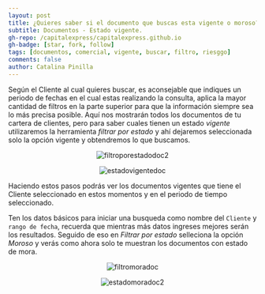 ```yaml
---
layout: post
title: ¿Quieres saber si el documento que buscas esta vigente o moroso?, aquí te indicamos como.
subtitle: Documentos - Estado vigente.
gh-repo: /capitalexpress/capitalexpress.github.io
gh-badge: [star, fork, follow]
tags: [documentos, comercial, vigente, buscar, filtro, riesggo]
comments: false
author: Catalina Pinilla
---
```


Según el Cliente al cual quieres buscar, es aconsejable que indiques un periodo de fechas en el cual estas realizando la consulta, aplica la mayor cantidad de filtros en la parte superior para que la información siempre sea lo más precisa posible. Aquí nos mostrarán todos los documentos de tu cartera de clientes, pero para saber cuales tienen un estado *vigente* utilizaremos la herramienta *filtrar por estado* y ahí dejaremos seleccionada solo la opción vigente y obtendremos lo que buscamos.

<p align="center">
  <img src="https://cdn.capitalexpress.cl/img/filtromoradoc2.png" alt="filtroporestadodoc2">
</p>

<p align="center">
  <img src="https://cdn.capitalexpress.cl/img/estadovigentedoc.png" alt="estadovigentedoc">
</p>

Haciendo estos pasos podrás ver los documentos vigentes que tiene el Cliente seleccionado en estos momentos y en el periodo de tiempo seleccionado. 

Ten los datos básicos para iniciar una busqueda como nombre del `Cliente` y `rango de fecha`, recuerda que mientras más datos ingreses mejores serán los resultados. Seguido de eso en *Filtrar por estado* selleciona la opción *Moroso* y verás como ahora solo te muestran los documentos con estado de mora.

<p align="center">
  <img src="https://cdn.capitalexpress.cl/img/filtromoradoc.png" alt="filtromoradoc">
</p>

<p align="center">
  <img src="https://cdn.capitalexpress.cl/img/estadomoradoc2.png" alt="estadomoradoc2">
</p>